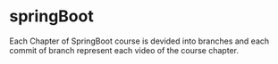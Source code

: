 # springBoot

Each Chapter of SpringBoot course is devided into branches 
and each commit of branch represent each video of the course chapter.

